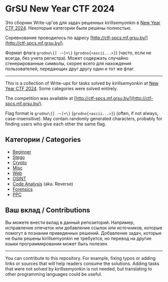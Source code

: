 # GrSU New Year CTF 2024

Это сборник Write-up'ов для задач решенных kirillsemyonkin в
[New Year CTF 2024](https://ctftime.org/event/2218). Некоторые категории были решены полностью.

Соревнование проводилось по адресу [http://ctf-spcs.mf.grsu.by/](http://ctf-spcs.mf.grsu.by/).

Формат флага `grodno\{[ -~]+\}` (`grodno{<ascii...>}`) (часто, если не всегда, без учета регистра).
Может содержать случайно сгенерированные символы, скорее всего для нахождения пользователей,
передающих друг другу один и тот же флаг.

---

This is a collection of Write-ups for tasks solved by kirillsemyonkin at
[New Year CTF 2024](https://ctftime.org/event/2218). Some categories were solved entirely.

The competition was available at [http://ctf-spcs.mf.grsu.by/](http://ctf-spcs.mf.grsu.by/).

Flag format is `grodno\{[ -~]+\}` (`grodno{<ascii...>}`) (often, if not always, case-insensitive).
May contain randomly generated characters, probably for finding users who give each other the same
flag.

## Категории / Categories

- [Beginner](/beginner)
- [Stego](/stego)
- [Crypto](/crypto)
- [Misc](/misc)
- [Web](/web)
- [OSINT](/osint)
- [Code Analysis](/code-analysis) (aka. Reverse)
- [Forensics](/forensics)
- [PPC](/ppc)

## Ваш вклад / Contributions

Вы можете внести вклад в данный репозиторий. Например, исправление опечаток или добавление ссылок
или источников, которые помогут в познании приведенных решений. Добавление задач, которые не были
решены kirillsemyonkin не требуется, но перевод на другие языки программирования может быть полезен.

---

You can contribute to this repository. For example, fixing typos or adding links or sources that
will help readers consume the solutions. Adding tasks that were not solved by kirillsemyonkin is not
needed, but translating to other programming languages could be useful.
